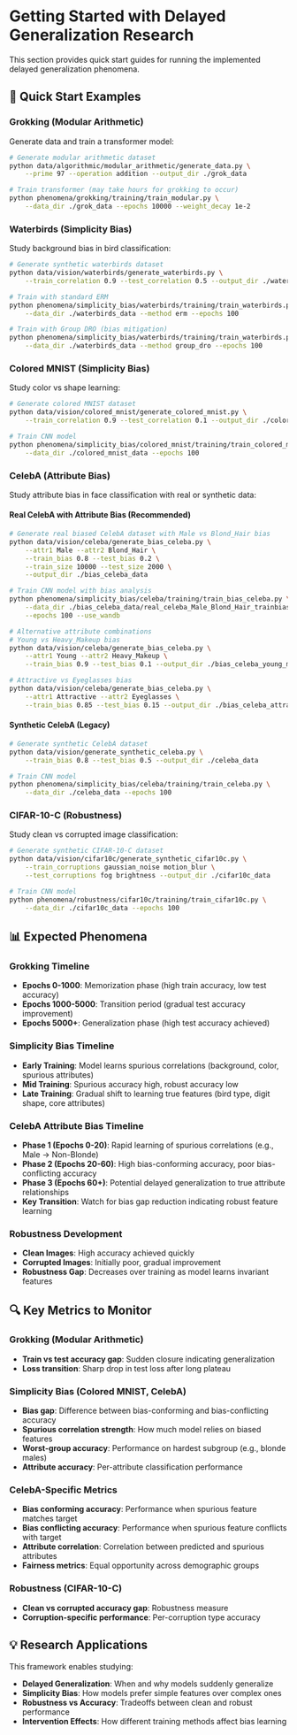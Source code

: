 # Getting Started with Delayed Generalization Research

This section provides quick start guides for running the implemented delayed generalization phenomena.

## 🚀 Quick Start Examples

### Grokking (Modular Arithmetic)

Generate data and train a transformer model:

```bash
# Generate modular arithmetic dataset
python data/algorithmic/modular_arithmetic/generate_data.py \
    --prime 97 --operation addition --output_dir ./grok_data

# Train transformer (may take hours for grokking to occur)
python phenomena/grokking/training/train_modular.py \
    --data_dir ./grok_data --epochs 10000 --weight_decay 1e-2
```

### Waterbirds (Simplicity Bias)

Study background bias in bird classification:

```bash
# Generate synthetic waterbirds dataset
python data/vision/waterbirds/generate_waterbirds.py \
    --train_correlation 0.9 --test_correlation 0.5 --output_dir ./waterbirds_data

# Train with standard ERM
python phenomena/simplicity_bias/waterbirds/training/train_waterbirds.py \
    --data_dir ./waterbirds_data --method erm --epochs 100

# Train with Group DRO (bias mitigation)
python phenomena/simplicity_bias/waterbirds/training/train_waterbirds.py \
    --data_dir ./waterbirds_data --method group_dro --epochs 100
```

### Colored MNIST (Simplicity Bias)

Study color vs shape learning:

```bash
# Generate colored MNIST dataset
python data/vision/colored_mnist/generate_colored_mnist.py \
    --train_correlation 0.9 --test_correlation 0.1 --output_dir ./colored_mnist_data

# Train CNN model
python phenomena/simplicity_bias/colored_mnist/training/train_colored_mnist.py \
    --data_dir ./colored_mnist_data --epochs 100
```

### CelebA (Attribute Bias)

Study attribute bias in face classification with real or synthetic data:

#### Real CelebA with Attribute Bias (Recommended)

```bash
# Generate real biased CelebA dataset with Male vs Blond_Hair bias
python data/vision/celeba/generate_bias_celeba.py \
    --attr1 Male --attr2 Blond_Hair \
    --train_bias 0.8 --test_bias 0.2 \
    --train_size 10000 --test_size 2000 \
    --output_dir ./bias_celeba_data

# Train CNN model with bias analysis
python phenomena/simplicity_bias/celeba/training/train_bias_celeba.py \
    --data_dir ./bias_celeba_data/real_celeba_Male_Blond_Hair_trainbias_0.80_testbias_0.20 \
    --epochs 100 --use_wandb

# Alternative attribute combinations
# Young vs Heavy_Makeup bias
python data/vision/celeba/generate_bias_celeba.py \
    --attr1 Young --attr2 Heavy_Makeup \
    --train_bias 0.9 --test_bias 0.1 --output_dir ./bias_celeba_young_makeup

# Attractive vs Eyeglasses bias  
python data/vision/celeba/generate_bias_celeba.py \
    --attr1 Attractive --attr2 Eyeglasses \
    --train_bias 0.85 --test_bias 0.15 --output_dir ./bias_celeba_attractive_glasses
```

#### Synthetic CelebA (Legacy)

```bash
# Generate synthetic CelebA dataset
python data/vision/generate_synthetic_celeba.py \
    --train_bias 0.8 --test_bias 0.5 --output_dir ./celeba_data

# Train CNN model
python phenomena/simplicity_bias/celeba/training/train_celeba.py \
    --data_dir ./celeba_data --epochs 100
```

### CIFAR-10-C (Robustness)

Study clean vs corrupted image classification:

```bash
# Generate synthetic CIFAR-10-C dataset
python data/vision/cifar10c/generate_synthetic_cifar10c.py \
    --train_corruptions gaussian_noise motion_blur \
    --test_corruptions fog brightness --output_dir ./cifar10c_data

# Train CNN model
python phenomena/robustness/cifar10c/training/train_cifar10c.py \
    --data_dir ./cifar10c_data --epochs 100
```

## 📊 Expected Phenomena

### Grokking Timeline
- **Epochs 0-1000**: Memorization phase (high train accuracy, low test accuracy)
- **Epochs 1000-5000**: Transition period (gradual test accuracy improvement)
- **Epochs 5000+**: Generalization phase (high test accuracy achieved)

### Simplicity Bias Timeline
- **Early Training**: Model learns spurious correlations (background, color, spurious attributes)
- **Mid Training**: Spurious accuracy high, robust accuracy low
- **Late Training**: Gradual shift to learning true features (bird type, digit shape, core attributes)

### CelebA Attribute Bias Timeline
- **Phase 1 (Epochs 0-20)**: Rapid learning of spurious correlations (e.g., Male → Non-Blonde)
- **Phase 2 (Epochs 20-60)**: High bias-conforming accuracy, poor bias-conflicting accuracy
- **Phase 3 (Epochs 60+)**: Potential delayed generalization to true attribute relationships
- **Key Transition**: Watch for bias gap reduction indicating robust feature learning

### Robustness Development
- **Clean Images**: High accuracy achieved quickly
- **Corrupted Images**: Initially poor, gradual improvement
- **Robustness Gap**: Decreases over training as model learns invariant features

## 🔍 Key Metrics to Monitor

### Grokking (Modular Arithmetic)
- **Train vs test accuracy gap**: Sudden closure indicating generalization
- **Loss transition**: Sharp drop in test loss after long plateau

### Simplicity Bias (Colored MNIST, CelebA)
- **Bias gap**: Difference between bias-conforming and bias-conflicting accuracy
- **Spurious correlation strength**: How much model relies on biased features
- **Worst-group accuracy**: Performance on hardest subgroup (e.g., blonde males)
- **Attribute accuracy**: Per-attribute classification performance

### CelebA-Specific Metrics
- **Bias conforming accuracy**: Performance when spurious feature matches target
- **Bias conflicting accuracy**: Performance when spurious feature conflicts with target
- **Attribute correlation**: Correlation between predicted and spurious attributes
- **Fairness metrics**: Equal opportunity across demographic groups

### Robustness (CIFAR-10-C)
- **Clean vs corrupted accuracy gap**: Robustness measure
- **Corruption-specific performance**: Per-corruption type accuracy

## 💡 Research Applications

This framework enables studying:
- **Delayed Generalization**: When and why models suddenly generalize
- **Simplicity Bias**: How models prefer simple features over complex ones
- **Robustness vs Accuracy**: Tradeoffs between clean and robust performance
- **Intervention Effects**: How different training methods affect bias learning